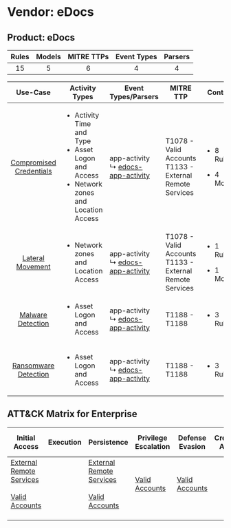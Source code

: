 Vendor: eDocs
=============
Product: eDocs
--------------
| Rules | Models | MITRE TTPs | Event Types | Parsers |
|:-----:|:------:|:----------:|:-----------:|:-------:|
|  15   |   5    |     6      |      4      |    4    |

|                                 Use-Case                                  | Activity Types                                                                                                     | Event Types/Parsers                                                                          | MITRE TTP                                                      | Content                                             |
|:-------------------------------------------------------------------------:| ------------------------------------------------------------------------------------------------------------------ | -------------------------------------------------------------------------------------------- | -------------------------------------------------------------- | --------------------------------------------------- |
| [Compromised Credentials](../UseCases/usecase_compromised_credentials.md) | <ul><li>Activity Time  and Type</li><li>Asset Logon and Access</li><li>Network zones and Location Access</li></ul> |  app-activity<br> ↳ [edocs-app-activity](../Parsers/parserContent_edocs-app-activity.md)<br> | T1078 - Valid Accounts<br>T1133 - External Remote Services<br> | <ul><li>8 Rules</li></ul><ul><li>4 Models</li></ul> |
|        [Lateral Movement](../UseCases/usecase_lateral_movement.md)        | <ul><li>Network zones and Location Access</li></ul>                                                                |  app-activity<br> ↳ [edocs-app-activity](../Parsers/parserContent_edocs-app-activity.md)<br> | T1078 - Valid Accounts<br>T1133 - External Remote Services<br> | <ul><li>1 Rules</li></ul><ul><li>1 Models</li></ul> |
|       [Malware Detection](../UseCases/usecase_malware_detection.md)       | <ul><li>Asset Logon and Access</li></ul>                                                                           |  app-activity<br> ↳ [edocs-app-activity](../Parsers/parserContent_edocs-app-activity.md)<br> | T1188 - T1188<br>                                              | <ul><li>3 Rules</li></ul>                           |
|    [Ransomware Detection](../UseCases/usecase_ransomware_detection.md)    | <ul><li>Asset Logon and Access</li></ul>                                                                           |  app-activity<br> ↳ [edocs-app-activity](../Parsers/parserContent_edocs-app-activity.md)<br> | T1188 - T1188<br>                                              | <ul><li>3 Rules</li></ul>                           |

ATT&CK Matrix for Enterprise
----------------------------
| Initial Access                                                                                                                                   | Execution | Persistence                                                                                                                                      | Privilege Escalation                                                | Defense Evasion                                                     | Credential Access | Discovery | Lateral Movement | Collection | Command and Control | Exfiltration | Impact |
| ------------------------------------------------------------------------------------------------------------------------------------------------ | --------- | ------------------------------------------------------------------------------------------------------------------------------------------------ | ------------------------------------------------------------------- | ------------------------------------------------------------------- | ----------------- | --------- | ---------------- | ---------- | ------------------- | ------------ | ------ |
| [External Remote Services](https://attack.mitre.org/techniques/T1133)<br><br>[Valid Accounts](https://attack.mitre.org/techniques/T1078)<br><br> |           | [External Remote Services](https://attack.mitre.org/techniques/T1133)<br><br>[Valid Accounts](https://attack.mitre.org/techniques/T1078)<br><br> | [Valid Accounts](https://attack.mitre.org/techniques/T1078)<br><br> | [Valid Accounts](https://attack.mitre.org/techniques/T1078)<br><br> |                   |           |                  |            |                     |              |        |